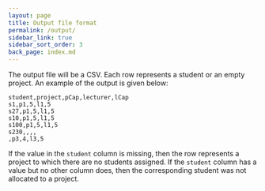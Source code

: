 ```yaml
---
layout: page
title: Output file format
permalink: /output/
sidebar_link: true
sidebar_sort_order: 3
back_page: index.md
---
```



The output file will be a CSV. Each row represents a student or an empty project. An example of the output is given below:

```
student,project,pCap,lecturer,lCap
s1,p1,5,l1,5
s27,p1,5,l1,5
s10,p1,5,l1,5
s100,p1,5,l1,5
s230,,,,
,p3,4,l3,5
```

If the value in the `student` column is missing, then the row represents a project to which there are no students assigned. If the `student` column has a value but no other column does, then the corresponding student was not allocated to a project.
